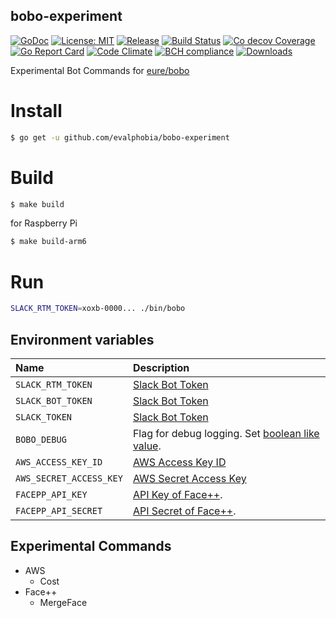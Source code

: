 bobo-experiment
----

[![GoDoc][1]][2] [![License: MIT][3]][4] [![Release][5]][6] [![Build Status][7]][8] [![Co decov Coverage][11]][12] [![Go Report Card][13]][14] [![Code Climate][19]][20] [![BCH compliance][21]][22] [![Downloads][15]][16]

[1]: https://godoc.org/github.com/evalphobia/bobo-experiment?status.svg
[2]: https://godoc.org/github.com/evalphobia/bobo-experiment
[3]: https://img.shields.io/badge/License-MIT-blue.svg
[4]: LICENSE.md
[5]: https://img.shields.io/github/release/evalphobia/bobo-experiment.svg
[6]: https://github.com/evalphobia/bobo-experiment/releases/latest
[7]: https://travis-ci.org/evalphobia/bobo-experiment.svg?branch=master
[8]: https://travis-ci.org/evalphobia/bobo-experiment
[9]: https://coveralls.io/repos/evalphobia/bobo-experiment/badge.svg?branch=master&service=github
[10]: https://coveralls.io/github/evalphobia/bobo-experiment?branch=master
[11]: https://codecov.io/github/evalphobia/bobo-experiment/coverage.svg?branch=master
[12]: https://codecov.io/github/evalphobia/bobo-experiment?branch=master
[13]: https://goreportcard.com/badge/github.com/evalphobia/bobo-experiment
[14]: https://goreportcard.com/report/github.com/evalphobia/bobo-experiment
[15]: https://img.shields.io/github/downloads/evalphobia/bobo-experiment/total.svg?maxAge=1800
[16]: https://github.com/evalphobia/bobo-experiment/releases
[17]: https://img.shields.io/github/stars/evalphobia/bobo-experiment.svg
[18]: https://github.com/evalphobia/bobo-experiment/stargazers
[19]: https://codeclimate.com/github/evalphobia/bobo-experiment/badges/gpa.svg
[20]: https://codeclimate.com/github/evalphobia/bobo-experiment
[21]: https://bettercodehub.com/edge/badge/evalphobia/bobo-experiment?branch=master
[22]: https://bettercodehub.com/



Experimental Bot Commands for [eure/bobo](https://github.com/eure/bobo)


# Install

```bash
$ go get -u github.com/evalphobia/bobo-experiment
```

# Build

```bash
$ make build
```

for Raspberry Pi

```bash
$ make build-arm6
```

# Run

```bash
SLACK_RTM_TOKEN=xoxb-0000... ./bin/bobo
```

## Environment variables

|Name|Description|
|:--|:--|
| `SLACK_RTM_TOKEN` | [Slack Bot Token](https://slack.com/apps/A0F7YS25R-bots) |
| `SLACK_BOT_TOKEN` | [Slack Bot Token](https://slack.com/apps/A0F7YS25R-bots) |
| `SLACK_TOKEN` | [Slack Bot Token](https://slack.com/apps/A0F7YS25R-bots) |
| `BOBO_DEBUG` | Flag for debug logging. Set [boolean like value](https://golang.org/pkg/strconv/#ParseBool). |
| `AWS_ACCESS_KEY_ID` | [AWS Access Key ID](https://github.com/aws/aws-sdk-go/blob/bef02444773a49eaf30cdd615920b56896827c06/aws/credentials/env_provider.go) |
| `AWS_SECRET_ACCESS_KEY` | [AWS Secret Access Key](https://github.com/aws/aws-sdk-go/blob/bef02444773a49eaf30cdd615920b56896827c06/aws/credentials/env_provider.go) |
| `FACEPP_API_KEY` | [API Key of Face++](https://github.com/evalphobia/go-face-plusplus). |
| `FACEPP_API_SECRET` | [API Secret of Face++](https://github.com/evalphobia/go-face-plusplus). |



## Experimental Commands

- AWS
    - Cost
- Face++
    - MergeFace
